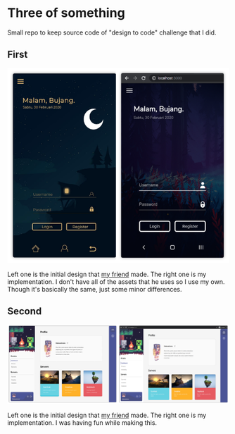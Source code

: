 # Three of something
Small repo to keep source code of "design to code" challenge that I did.

## First
![First](./screenshots/first.png)

Left one is the initial design that [my friend](https://www.facebook.com/erst.madatayadih) made. The right one is my implementation. I don't have all of the assets that he uses so I use my own. Though it's basically the same, just some minor differences.

## Second
![Second](./screenshots/second.png)

Left one is the initial design that [my friend](https://github.com/NikarashiHatsu) made. The right one is my implementation. I was having fun while making this.

